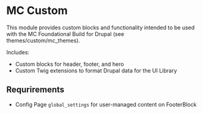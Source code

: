 # MC Custom

This module provides custom blocks and functionality intended to be used with the MC Foundational Build for Drupal (see themes/custom/mc_themes).

Includes:
* Custom blocks for header, footer, and hero
* Custom Twig extensions to format Drupal data for the UI Library

## Requrirements
* Config Page `global_settings` for user-managed content on FooterBlock